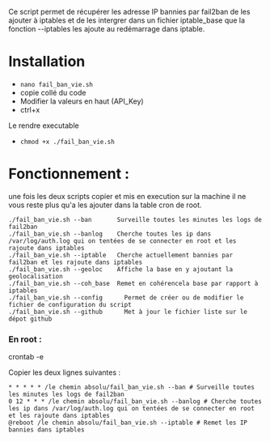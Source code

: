 Ce script permet de récupérer les adresse IP bannies par fail2ban de les ajouter à iptables et de les intergrer dans un fichier iptable_base que la fonction --iptables les ajoute au redémarrage dans iptable. 

# Installation

- `nano fail_ban_vie.sh`
- copie collé du code
- Modifier la valeurs en haut (API_Key)
- ctrl+x

Le rendre executable
- `chmod +x ./fail_ban_vie.sh`
                                                                                                             
# Fonctionnement :

une fois les deux scripts copier et mis en execution sur la machine il ne vous reste plus qu'a les ajouter
dans la table cron de root.

    ./fail_ban_vie.sh --ban       Surveille toutes les minutes les logs de fail2ban
    ./fail_ban_vie.sh --banlog    Cherche toutes les ip dans /var/log/auth.log qui on tentées de se connecter en root et les rajoute dans iptables
    ./fail_ban_vie.sh --iptable   Cherche actuellement bannies par fail2ban et les rajoute dans iptables
    ./fail_ban_vie.sh --geoloc    Affiche la base en y ajoutant la geolocalisation
    ./fail_ban_vie.sh --coh_base  Remet en cohérencela base par rapport à iptables
    ./fail_ban_vie.sh --config      Permet de créer ou de modifier le fichier de configuration du script
    ./fail_ban_vie.sh --github      Met à jour le fichier liste sur le dépot github
    
### En root :

crontab -e

Copier les deux lignes suivantes :

    * * * * * /le chemin absolu/fail_ban_vie.sh --ban # Surveille toutes les minutes les logs de fail2ban
    0 12 * * * /le chemin absolu/fail_ban_vie.sh --banlog # Cherche toutes les ip dans /var/log/auth.log qui on tentées de se connecter en root et les rajoute dans iptables
    @reboot /le chemin absolu/fail_ban_vie.sh --iptable # Remet les IP bannies dans iptables
